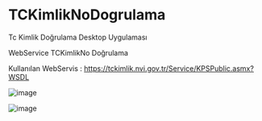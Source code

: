 # TCKimlikNoDogrulama
Tc Kimlik Doğrulama Desktop Uygulaması 

WebService TCKimlikNo Doğrulama


Kullanılan WebServis : https://tckimlik.nvi.gov.tr/Service/KPSPublic.asmx?WSDL

![image](https://user-images.githubusercontent.com/47661993/152114877-7b519acf-3176-41d9-a3b2-981cfb901a62.png)

![image](https://user-images.githubusercontent.com/47661993/152115283-132a4c82-7695-4e11-b9e7-3e5a29bf12ed.png)


